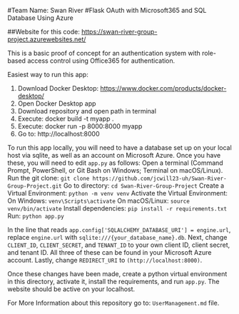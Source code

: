 #Team Name: Swan River
#Flask OAuth with Microsoft365 and SQL Database Using Azure

##Website for this code: 
                                                                                                https://swan-river-group-project.azurewebsites.net/

This is a basic proof of concept for an authentication system with role-based access control using Office365 for authentication.

Easiest way to run this app:
  1. Download Docker Desktop: https://www.docker.com/products/docker-desktop/
  2. Open Docker Desktop app
  3. Download repository and open path in terminal
  4. Execute: docker build -t myapp .
  5. Execute: docker run -p 8000:8000 myapp
  6. Go to: http://localhost:8000

To run this app locally, you will need to have a database set up on your local host via sqlite, as well as an account on Microsoft Azure. Once you have these, you will need to edit `app.py` as follows:
                                                                                                Open a terminal (Command Prompt, PowerShell, or Git Bash on Windows; Terminal on macOS/Linux).
                                                                                                Run the git clone: `git clone https://github.com/jcwill23-uh/Swan-River-Group-Project.git`
                                                                                                Go to directory: `cd Swan-River-Group-Project`
                                                                                                Create a Virtual Environment: `python -m venv venv`
                                                                                                Activate the Virtual Environment:
                                                                                                On Windows: `venv\Scripts\activate`
                                                                                                On macOS/Linux: `source venv/bin/activate`
                                                                                                Install dependencies: `pip install -r requirements.txt`
                                                                                                Run: `python app.py`

                                                                                                

In the line that reads `app.config['SQLALCHEMY_DATABASE_URI'] = engine.url`, replace `engine.url` with `sqlite:///{your_database_name}.db`. Next, change `CLIENT_ID`, `CLIENT_SECRET`, and `TENANT_ID` to your own client ID, client secret, and tenant ID. All three of these can be found in your Microsoft Azure account. Lastly, change `REDIRECT_URI` to `(http://localhost:8000)`.

Once these changes have been made, create a python virtual environment in this directory, activate it, install the requirements, and run `app.py`. The website should be active on your localhost.

For More Information about this repository go to: `UserManagement.md` file.

